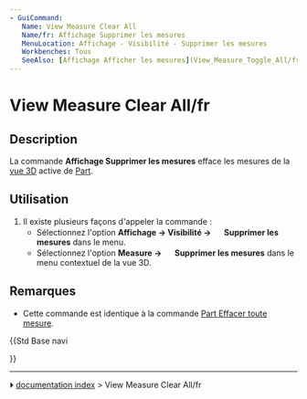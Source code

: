 ```yaml
---
- GuiCommand:
   Name: View Measure Clear All
   Name/fr: Affichage Supprimer les mesures
   MenuLocation: Affichage - Visibilité - Supprimer les mesures
   Workbenches: Tous
   SeeAlso: [Affichage Afficher les mesures](View_Measure_Toggle_All/fr.md), [Part Basculer tout](Part_Measure_Toggle_All/fr.md), [Part Effacer toute mesure](Part_Measure_Clear_All/fr.md)
---
```


# View Measure Clear All/fr

## Description

La commande **Affichage Supprimer les mesures** efface les mesures de la [vue 3D](3D_view/fr.md) active de [Part](Part_Workbench/fr.md).



## Utilisation

1.  Il existe plusieurs façons d\'appeler la commande :
    -   Sélectionnez l\'option **Affichage → Visibilité → <img src="images/View_Measure_Clear_All.svg" width=16px> Supprimer les mesures** dans le menu.
    -   Sélectionnez l\'option **Measure → <img src="images/View_Measure_Clear_All.svg" width=16px> Supprimer les mesures** dans le menu contextuel de la vue 3D.



## Remarques

-   Cette commande est identique à la commande [Part Effacer toute mesure](Part_Measure_Clear_All/fr.md).





{{Std Base navi

}}



---
⏵ [documentation index](../README.md) > View Measure Clear All/fr
